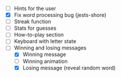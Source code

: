 - [ ] Hints for the user
- [X] Fix word processing bug (jests-shore)
- [ ] Streak function
- [ ] Stats for guesses
- [ ] How-to-play section
- [ ] Keyboard with letter state
- [ ] Winning and losing messages
    - [X] Winning message
    - [ ] Winning animation
    - [X] Losing message (reveal random word)